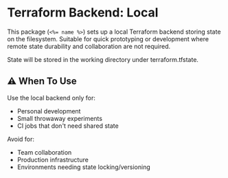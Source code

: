 # Terraform Backend: Local

This package (`<%= name %>`) sets up a local Terraform backend storing state on the filesystem. Suitable for quick prototyping or development where remote state durability and collaboration are not required.

State will be stored in the working directory under terraform.tfstate.

## ⚠️ When To Use

Use the local backend only for:

- Personal development
- Small throwaway experiments
- CI jobs that don't need shared state

Avoid for:

- Team collaboration
- Production infrastructure
- Environments needing state locking/versioning
